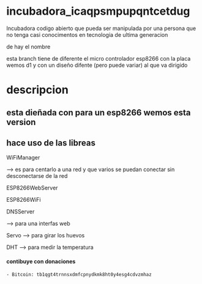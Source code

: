 # incubadora_icaqpsmpupqntcetdug

Incubadora codigo abierto que pueda ser manipulada por una persona que no tenga casi conocimentos en tecnologia de ultima generacion 

de hay el nombre

esta branch tiene de diferente el micro controlador esp8266 con la placa wemos d1 y con un diseño difente (pero puede variar) al que va dirigido 
# descripcion
## esta dieñada con para un esp8266 wemos esta version 
## hace uso de las libreas
WiFiManager

--> es para centarlo a una red y que varios se puedan conectar sin desconectarse de la red

ESP8266WebServer

ESP8266WiFi

DNSServer 

--> para una interfas web 

Servo --> para girar los huevos

DHT --> para medir la temperatura

#### contibuye con donaciones 
	
	- Bitcoin: tb1qgt4trnnsxdmfcpnydkmk8ht0y4esg4cdvzmhaz
